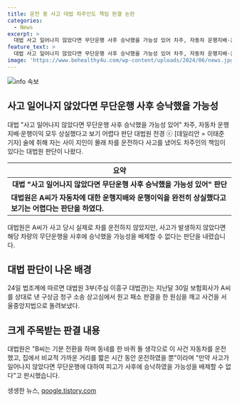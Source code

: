 ```yaml
---
title: 운전 중 사고 대법 차주인도 책임 판결 논란
categories:
  - News
excerpt: >
  대법 사고 일어나지 않았다면 무단운행 사후 승낙했을 가능성 있어 차주, 자동차 운행지배·운행이익 모두 상실했다고 보기 어렵다 판단 대법원. 대법 B씨는 기분 전환을 하며 동네를 한 바퀴 돌 생각으로 이 사건 자동차를 운전했고, 집에서 비교적 가까운 거리를 짧은 시간 동안 운전하였을 뿐이므로 이 사건 자동차의 반환의사가 있었던 것으로 볼 수 있다며 만약 사고가 일어나지 않았다면 무단운행에 대하여 피고가 사후에 승낙하였을 가능성을 배제할 수 없다고 판시했다.
feature_text: >
  대법 사고 일어나지 않았다면 무단운행 사후 승낙했을 가능성 있어 차주, 자동차 운행지배·운행이익 모두 상실했다고 보기 어렵다 판단 대법원. 대법 B씨는 기분 전환을 하며 동네를 한 바퀴 돌 생각으로 이 사건 자동차를 운전했고, 집에서 비교적 가까운 거리를 짧은 시간 동안 운전하였을 뿐이므로 이 사건 자동차의 반환의사가 있었던 것으로 볼 수 있다며 만약 사고가 일어나지 않았다면 무단운행에 대하여 피고가 사후에 승낙하였을 가능성을 배제할 수 없다고 판시했다.
image: 'https://www.behealthy4u.com/wp-content/uploads/2024/06/news.jpg'
---
```


<p><img src="https://www.behealthy4u.com/wp-content/uploads/2024/06/news.jpg" alt="info 속보" /></p>

<h2 data-ke-size="size26">사고 일어나지 않았다면 무단운행 사후 승낙했을 가능성</h2>

<p data-ke-size="size16">대법 "사고 일어나지 않았다면 무단운행 사후 승낙했을 가능성 있어" 차주, 자동차 운행지배·운행이익 모두 상실했다고 보기 어렵다 판단 대법원 전경 ⓒ [데일리안 = 이태준 기자] 술에 취해 자는 사이 지인이 몰래 차를 운전하다 사고를 냈어도 차주인의 책임이 있다는 대법원 판단이 나왔다.</p>

<table>
<thead>
<tr>
<th>요약</th>
</tr>
</thead>
<tbody>
<tr>
<td style="text-align: center; height: 17px;"><b>대법 "사고 일어나지 않았다면 무단운행 사후 승낙했을 가능성 있어" 판단</b></td>
</tr>
<tr>
<td style="text-align: left; height: 17px;"><b>대법원은 A씨가 자동차에 대한 운행지배와 운행이익을 완전히 상실했다고 보기는 어렵다는 판단을 하였다.</b></td>
</tr>
</tbody>
</table>

<p data-ke-size="size16">대법원은 A씨가 사고 당시 실제로 차를 운전하지 않았지만, 사고가 발생하지 않았다면 해당 차량의 무단운행을 사후에 승낙했을 가능성을 배제할 수 없다는 판단을 내렸습니다.</p>

<h2 data-ke-size="size26">대법 판단이 나온 배경</h2>

<p data-ke-size="size16">24일 법조계에 따르면 대법원 3부(주심 이흥구 대법관)는 지난달 30일 보험회사가 A씨를 상대로 낸 구상금 청구 소송 상고심에서 원고 패소 판결을 한 원심을 깨고 사건을 서울중앙지법으로 돌려보냈다.</p>

<h2 data-ke-size="size26">크게 주목받는 판결 내용</h2>

<p data-ke-size="size16">대법원은 "B씨는 기분 전환을 하며 동네를 한 바퀴 돌 생각으로 이 사건 자동차를 운전했고, 집에서 비교적 가까운 거리를 짧은 시간 동안 운전하였을 뿐"이라며 "만약 사고가 일어나지 않았다면 무단운행에 대하여 피고가 사후에 승낙하였을 가능성을 배제할 수 없다"고 판시했습니다.</p>
생생한 뉴스, <a href="https://qoogle.tistory.com" rel="dofollow">qoogle.tistory.com</a>


